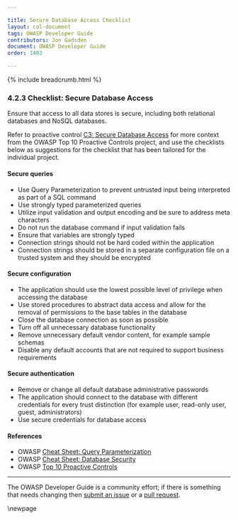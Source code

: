```yaml
---

title: Secure Database Access Checklist
layout: col-document
tags: OWASP Developer Guide
contributors: Jon Gadsden
document: OWASP Developer Guide
order: 1403

---
```


{% include breadcrumb.html %}

### 4.2.3 Checklist: Secure Database Access

Ensure that access to all data stores is secure, including both relational databases and NoSQL databases.

Refer to proactive control [C3: Secure Database Access][control3]
for more context from the OWASP Top 10 Proactive Controls project,
and use the checklists below as suggestions for the checklist that has been tailored for the individual project.

#### Secure queries

* Use Query Parameterization to prevent untrusted input being interpreted as part of a SQL command
* Use strongly typed parameterized queries
* Utilize input validation and output encoding and be sure to address meta characters
* Do not run the database command if input validation fails
* Ensure that variables are strongly typed
* Connection strings should not be hard coded within the application
* Connection strings should be stored in a separate configuration file on a trusted system and they should be encrypted

#### Secure configuration

* The application should use the lowest possible level of privilege when accessing the database
* Use stored procedures to abstract data access and allow for the removal of permissions to the base tables in the database
* Close the database connection as soon as possible
* Turn off all unnecessary database functionality
* Remove unnecessary default vendor content, for example sample schemas
* Disable any default accounts that are not required to support business requirements

#### Secure authentication

* Remove or change all default database administrative passwords
* The application should connect to the database with different credentials for every trust distinction
    (for example user, read-only user, guest, administrators)
* Use secure credentials for database access

#### References

* OWASP [Cheat Sheet: Query Parameterization][query]
* OWASP [Cheat Sheet: Database Security][dbsec]
* OWASP [Top 10 Proactive Controls][proactive10]

----

The OWASP Developer Guide is a community effort; if there is something that needs changing
then [submit an issue][issue060203] or a [pull request][pr].

[control3]: https://owasp.org/www-project-proactive-controls/v3/en/c3-secure-database
[dbsec]: https://cheatsheetseries.owasp.org/cheatsheets/Database_Security_Cheat_Sheet.html
[issue060203]: https://github.com/OWASP/www-project-developer-guide/issues/new?labels=enhancement&template=request.md&title=Update:%2006-design/02-web-app-checklist/03-secure-database-access
[pr]: https://github.com/OWASP/www-project-developer-guide/pulls
[proactive10]: https://owasp.org/www-project-proactive-controls/
[query]: https://cheatsheetseries.owasp.org/cheatsheets/Query_Parameterization_Cheat_Sheet.html

\newpage
